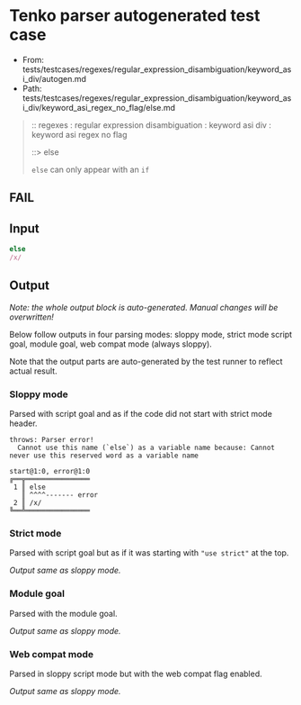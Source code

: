 # Tenko parser autogenerated test case

- From: tests/testcases/regexes/regular_expression_disambiguation/keyword_asi_div/autogen.md
- Path: tests/testcases/regexes/regular_expression_disambiguation/keyword_asi_div/keyword_asi_regex_no_flag/else.md

> :: regexes : regular expression disambiguation : keyword asi div : keyword asi regex no flag
>
> ::> else
>
> `else` can only appear with an `if`

## FAIL

## Input

`````js
else
/x/
`````

## Output

_Note: the whole output block is auto-generated. Manual changes will be overwritten!_

Below follow outputs in four parsing modes: sloppy mode, strict mode script goal, module goal, web compat mode (always sloppy).

Note that the output parts are auto-generated by the test runner to reflect actual result.

### Sloppy mode

Parsed with script goal and as if the code did not start with strict mode header.

`````
throws: Parser error!
  Cannot use this name (`else`) as a variable name because: Cannot never use this reserved word as a variable name

start@1:0, error@1:0
╔══╦════════════════
 1 ║ else
   ║ ^^^^------- error
 2 ║ /x/
╚══╩════════════════

`````

### Strict mode

Parsed with script goal but as if it was starting with `"use strict"` at the top.

_Output same as sloppy mode._

### Module goal

Parsed with the module goal.

_Output same as sloppy mode._

### Web compat mode

Parsed in sloppy script mode but with the web compat flag enabled.

_Output same as sloppy mode._
